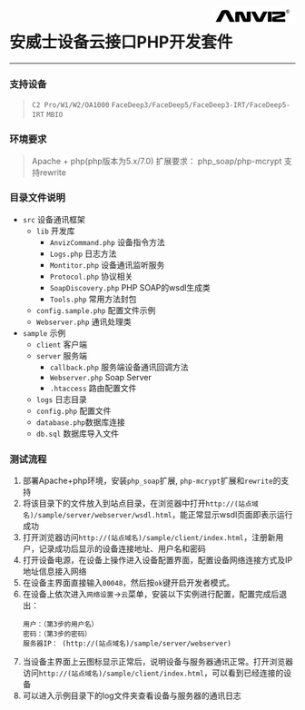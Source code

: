 <img src="logo.png" style="height:30px;" align="right" />

# 安威士设备云接口PHP开发套件

------------

### 支持设备
> `C2 Pro/W1/W2/OA1000`
> `FaceDeep3/FaceDeep5/FaceDeep3-IRT/FaceDeep5-IRT`
> `MBIO`

### 环境要求
> Apache + php(php版本为5.x/7.0)
> 扩展要求： php_soap/php-mcrypt
> 支持rewrite

### 目录文件说明
* `src`             设备通讯框架
    * `lib`             开发库
        * `AnvizCommand.php`    设备指令方法
        * `Logs.php`            日志方法
        * `Montitor.php`        设备通讯监听服务
        * `Protocol.php`        协议相关
        * `SoapDiscovery.php`   PHP SOAP的wsdl生成类
        * `Tools.php`           常用方法封包
    * `config.sample.php`          配置文件示例
    * `Webserver.php`       通讯处理类
* `sample`          示例
    * `client`      客户端
    * `server`      服务端
        * `callback.php`    服务端设备通讯回调方法
        * `Webserver.php`   Soap Server
        * `.htaccess`       路由配置文件
    * `logs`        日志目录
    * `config.php`  配置文件
    * `database.php`数据库连接
    * `db.sql`      数据库导入文件

### 测试流程
1. 部署Apache+php环境，安装`php_soap`扩展, `php-mcrypt`扩展和`rewrite`的支持
2. 将该目录下的文件放入到站点目录，在浏览器中打开`http://(站点域名)/sample/server/webserver/wsdl.html`，能正常显示wsdl页面即表示运行成功
3. 打开浏览器访问`http://(站点域名)/sample/client/index.html`，注册新用户，记录成功后显示的设备连接地址、用户名和密码
4. 打开设备电源，在设备上操作进入设备配置界面，配置设备网络连接方式及IP地址信息接入网络
4. 在设备主界面直接输入`00048`，然后按`ok`键开启开发者模式。
5. 在设备上依次进入`网络设置`->`云`菜单，安装以下实例进行配置，配置完成后退出：
    ```
    用户：（第3步的用户名）
    密码：（第3步的密码）
    服务器IP： (http://(站点域名)/sample/server/webserver)
    ```
6. 当设备主界面上云图标显示正常后，说明设备与服务器通讯正常。打开浏览器访问`http://(站点域名)/sample/client/index.html`，可以看到已经连接的设备
7. 可以进入示例目录下的log文件夹查看设备与服务器的通讯日志
